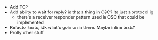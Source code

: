 - Add TCP
- Add ability to wait for reply? is that a thing in OSC? its just a protocol ig
  - there's a receiver responder pattern used in OSC that could be implemented
- Refactor tests, idk what's goin on in there. Maybe inline tests?
- Prolly other stuff
